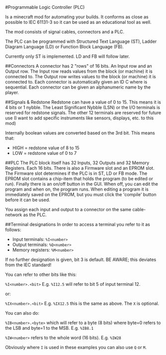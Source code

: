 #Programmable Logic Controller (PLC)

Is a minecraft mod for automating your builds.
It conforms as close as possible to IEC 61131-3 so it can be used as an educational tool as well.

The mod consists of signal cables, connectors and a PLC.

The PLC can be programmed with Structured Text Language (ST), Ladder Diagram Language (LD) or Function Block Language (FB).

Currently only ST is implemented. LD and FB will follow later.

##Connectors
A connector has 2 "rows" of 16 bits. An Input row and an Output row.
The Input row reads values from the block (or machine) it is connected to.
The Output row writes values to the block (or machine) it is connected to.
Each connector is automatically given an ID C<number> where <number> is sequential.
Each connector can be given an alphanumeric name by the player.

##Signals & Redstone
Redstone can have a value of 0 to 15. This means it is 4 bits or 1 nybble.
The Least Significant Nybble (LSN) or the I/O terminals is reserved for redstone signals.
The other 12 terminals are reserved for future use (I want to add specific instruments like sensors, displays, etc. to this mod)

Internally boolean values are converted based on the 3rd bit. This means that:

- HIGH = redstone value of 8 to 15
- LOW = redstone value of 0 to 7

##PLC
The PLC block itself has 32 Inputs, 32 Outputs and 32 Memory Registers. Each 16 bits.
There is also a Firmware slot and an EPROM slot.
The Firmware slot determines if the PLC is in ST, LD or FB mode.
The EPROM slot contains a chip-item that holds the program (to be edited or run).
Finally there is an on/off button in the GUI. When off, you can edit the program and when on, the program runs.
When editing a program it is immediately saved on the EPROM, but you must click the 'compile' button before it can be used.

You assign each input and output to a connector on the same cable-network as the PLC.

##Terminal designations
In order to access a terminal you refer to it as follows:

- Input terminals: `%I<number>`
- Output terminals: `%Q<number>`
- Memory registers: `%M<number>`

If no further designation is given, bit 3 is default. BE AWARE; this deviates from the IEC standard!

You can refer to other bits like this:

`%I<number>.<bit>`  E.g. `%I12.5` will refer to bit 5 of input terminal 12.

or:

`%IX<number>.<bit>` E.g. `%IX12.5` this is the same as above. The `X` is optional.

You can also do:

`%IB<number>.<byte>` which will refer to a byte (8 bits) where byte=0 refers to the LSB and byte=1 to the MSB. E.g. `%IB8.1`

`%IW<number>` refers to the whole word (16 bits). E.g. `%IW28`

Obviously where `I` is used in these examples you can also use `Q` or `M`.

